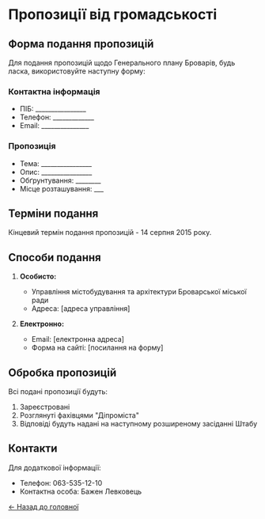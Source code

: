 # Пропозиції від громадськості

## Форма подання пропозицій

Для подання пропозицій щодо Генерального плану Броварів, будь ласка, використовуйте наступну форму:

### Контактна інформація
- ПІБ: ________________
- Телефон: _____________
- Email: _______________

### Пропозиція
- Тема: ________________
- Опис: ________________
- Обґрунтування: ________
- Місце розташування: ___

## Терміни подання

Кінцевий термін подання пропозицій - 14 серпня 2015 року.

## Способи подання

1. **Особисто:**
   - Управління містобудування та архітектури Броварської міської ради
   - Адреса: [адреса управління]

2. **Електронно:**
   - Email: [електронна адреса]
   - Форма на сайті: [посилання на форму]

## Обробка пропозицій

Всі подані пропозиції будуть:
1. Зареєстровані
2. Розглянуті фахівцями "Діпроміста"
3. Відповіді будуть надані на наступному розширеному засіданні Штабу

## Контакти

Для додаткової інформації:
- Телефон: 063-535-12-10
- Контактна особа: Бажен Левковець

[← Назад до головної](/) 